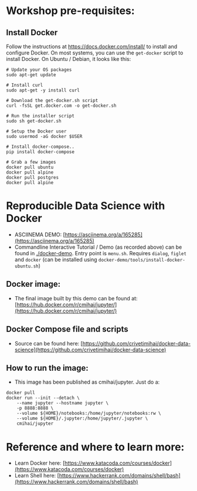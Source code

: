 # Workshop pre-requisites:

## Install Docker
Follow the instructions at https://docs.docker.com/install/ to install and configure Docker.
On most systems, you can use the `get-docker` script to install Docker. On Ubuntu / Debian, it looks like this:

```
# Update your OS packages
sudo apt-get update

# Install curl
sudo apt-get -y install curl

# Download the get-docker.sh script
curl -fsSL get.docker.com -o get-docker.sh

# Run the installer script
sudo sh get-docker.sh

# Setup the Docker user
sudo usermod -aG docker $USER

# Install docker-compose..
pip install docker-compose

# Grab a few images
docker pull ubuntu
docker pull alpine
docker pull postgres
docker pull alpine
```

# Reproducible Data Science with Docker
- ASCIINEMA DEMO: [https://asciinema.org/a/165285](https://asciinema.org/a/165285)
- Commandline Interactive Tutorial / Demo (as recorded above) can be found in [./docker-demo](docker-demo). Entry point is `menu.sh`. Requires `dialog`, `figlet` and `docker` (can be installed using `docker-demo/tools/install-docker-ubuntu.sh`)

## Docker image:
-  The final image built by this demo can be found at: [https://hub.docker.com/r/cmihai/jupyter/](https://hub.docker.com/r/cmihai/jupyter/)

## Docker Compose file and scripts
- Source can be found here: [https://github.com/crivetimihai/docker-data-science](https://github.com/crivetimihai/docker-data-science)

## How to run the image:

- This image has been published as cmihai/jupyter. Just do a:
```
docker pull
docker run --init --detach \
    --name jupyter --hostname jupyter \
    -p 8888:8888 \
    --volume ${HOME}/notebooks:/home/jupyter/notebooks:rw \
    --volume ${HOME}/.jupyter:/home/jupyter/.jupyter \
    cmihai/jupyter
```

# Reference and where to learn more:
- Learn Docker here: [https://www.katacoda.com/courses/docker](https://www.katacoda.com/courses/docker)
- Learn Shell here: [https://www.hackerrank.com/domains/shell/bash](https://www.hackerrank.com/domains/shell/bash)

